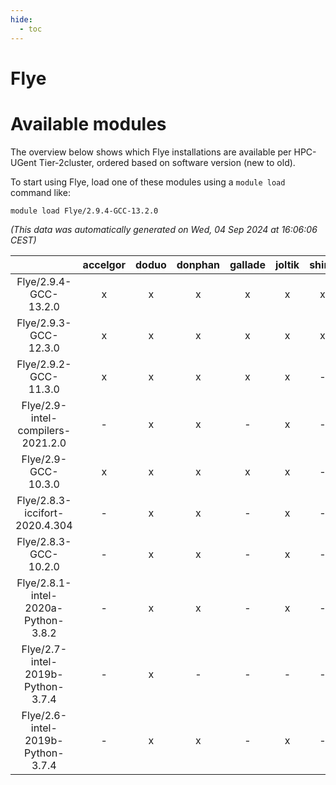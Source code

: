 ```yaml
---
hide:
  - toc
---
```


Flye
====

# Available modules


The overview below shows which Flye installations are available per HPC-UGent Tier-2cluster, ordered based on software version (new to old).

To start using Flye, load one of these modules using a `module load` command like:

```shell
module load Flye/2.9.4-GCC-13.2.0
```

*(This data was automatically generated on Wed, 04 Sep 2024 at 16:06:06 CEST)*  

| |accelgor|doduo|donphan|gallade|joltik|shinx|skitty|
| :---: | :---: | :---: | :---: | :---: | :---: | :---: | :---: |
|Flye/2.9.4-GCC-13.2.0|x|x|x|x|x|x|x|
|Flye/2.9.3-GCC-12.3.0|x|x|x|x|x|x|x|
|Flye/2.9.2-GCC-11.3.0|x|x|x|x|x|-|x|
|Flye/2.9-intel-compilers-2021.2.0|-|x|x|-|x|-|x|
|Flye/2.9-GCC-10.3.0|x|x|x|x|x|-|-|
|Flye/2.8.3-iccifort-2020.4.304|-|x|x|-|x|-|-|
|Flye/2.8.3-GCC-10.2.0|-|x|x|-|x|-|-|
|Flye/2.8.1-intel-2020a-Python-3.8.2|-|x|x|-|x|-|x|
|Flye/2.7-intel-2019b-Python-3.7.4|-|x|-|-|-|-|-|
|Flye/2.6-intel-2019b-Python-3.7.4|-|x|x|-|x|-|x|
